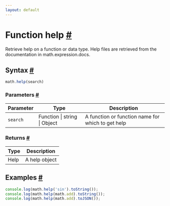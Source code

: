 ```yaml
---
layout: default
---
```


<!-- Note: This file is automatically generated from source code comments. Changes made in this file will be overridden. -->

<h1 id="function-help">Function help <a href="#function-help" title="Permalink">#</a></h1>

Retrieve help on a function or data type.
Help files are retrieved from the documentation in math.expression.docs.


<h2 id="syntax">Syntax <a href="#syntax" title="Permalink">#</a></h2>

```js
math.help(search)
```

<h3 id="parameters">Parameters <a href="#parameters" title="Permalink">#</a></h3>

Parameter | Type | Description
--------- | ---- | -----------
`search` | Function &#124; string &#124; Object | A function or function name for which to get help

<h3 id="returns">Returns <a href="#returns" title="Permalink">#</a></h3>

Type | Description
---- | -----------
Help | A help object


<h2 id="examples">Examples <a href="#examples" title="Permalink">#</a></h2>

```js
console.log(math.help('sin').toString());
console.log(math.help(math.add).toString());
console.log(math.help(math.add).toJSON());
```


